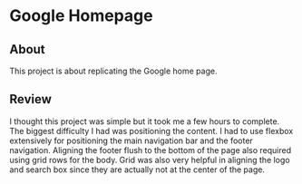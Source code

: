 # Google Homepage

## About
This project is about replicating the Google home page.

## Review

I thought this project was simple but it took me a few hours to complete. The biggest difficulty I had was positioning the content. I had to use flexbox extensively for positioning the main navigation bar and the footer navigation. Aligning the footer flush to the bottom of the page also required using grid rows for the body. Grid was also very helpful in aligning the logo and search box since they are actually not at the center of the page.